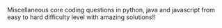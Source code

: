 Miscellaneous core coding questions in python, java and javascript from easy to hard difficulty level with amazing solutions!!


